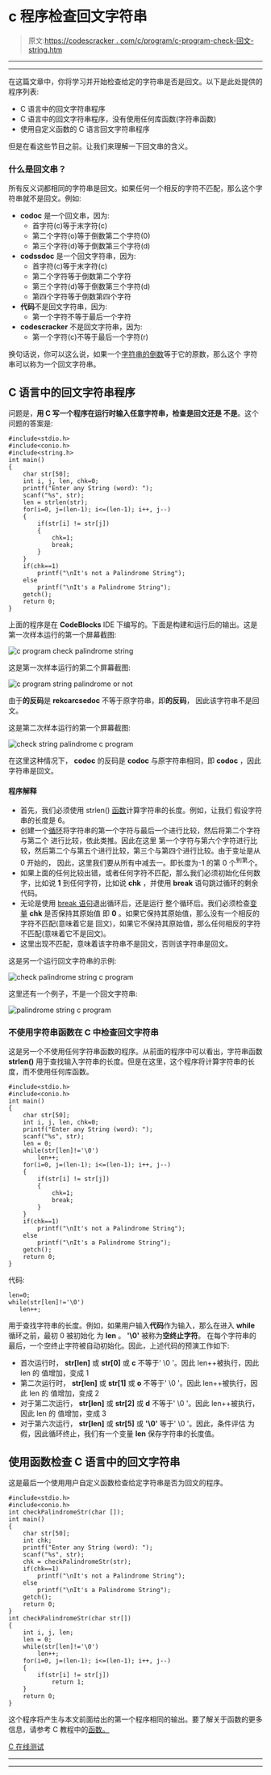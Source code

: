 # c 程序检查回文字符串

> 原文:[https://codescracker . com/c/program/c-program-check-回文-string.htm](https://codescracker.com/c/program/c-program-check-palindrome-string.htm)

* * *

* * *

在这篇文章中，你将学习并开始检查给定的字符串是否是回文。以下是此处提供的程序列表:

*   C 语言中的回文字符串程序
*   C 语言中的回文字符串程序，没有使用任何库函数(字符串函数)
*   使用自定义函数的 C 语言回文字符串程序

但是在看这些节目之前。让我们来理解一下回文串的含义。

### 什么是回文串？

所有反义词都相同的字符串是回文。如果任何一个相反的字符不匹配，那么这个字符串就不是回文。例如:

*   **codoc** 是一个回文串，因为:
    *   首字符(c)等于末字符(c)
    *   第二个字符(o)等于倒数第二个字符(0)
    *   第三个字符(d)等于倒数第三个字符(d)
*   **codssdoc** 是一个回文字符串，因为:
    *   首字符(c)等于末字符(c)
    *   第二个字符等于倒数第二个字符
    *   第三个字符(d)等于倒数第三个字符(d)
    *   第四个字符等于倒数第四个字符
*   **代码**不是回文字符串，因为:
    *   第一个字符不等于最后一个字符
*   **codescracker** 不是回文字符串，因为:
    *   第一个字符(c)不等于最后一个字符(r)

换句话说，你可以这么说，如果一个[字符串的倒数](/c/c-strings.htm)等于它的原数，那么这个 字符串可以称为一个回文字符串。

## C 语言中的回文字符串程序

问题是，**用 C 写一个程序在运行时输入任意字符串，检查是回文还是 不是**。这个问题的答案是:

```
#include<stdio.h>
#include<conio.h>
#include<string.h>
int main()
{
    char str[50];
    int i, j, len, chk=0;
    printf("Enter any String (word): ");
    scanf("%s", str);
    len = strlen(str);
    for(i=0, j=(len-1); i<=(len-1); i++, j--)
    {
        if(str[i] != str[j])
        {
            chk=1;
            break;
        }
    }
    if(chk==1)
        printf("\nIt's not a Palindrome String");
    else
        printf("\nIt's a Palindrome String");
    getch();
    return 0;
}
```

上面的程序是在 **CodeBlocks** IDE 下编写的。下面是构建和运行后的输出。这是第一次样本运行的第一个屏幕截图:

![c program check palindrome string](../Images/7a5b1c93cfd0ce1f1dd1186748fecb51.png)

这是第一次样本运行的第二个屏幕截图:

![c program string palindrome or not](../Images/06d6142e888ba13fdc4a7ad9cfe6666f.png)

由于**的反码**是 **rekcarcsedoc** 不等于原字符串，即**的反码**， 因此该字符串不是回文。

这是第二次样本运行的第一个屏幕截图:

![check string palindrome c program](../Images/f1390b490647fb01d90a8b7e3ec2eba2.png)

在这里这种情况下， **codoc** 的反码是 **codoc** 与原字符串相同，即 **codoc** ，因此 字符串是回文。

#### 程序解释

*   首先，我们必须使用 strlen() [函数](/c/c-functions.htm)计算字符串的长度。例如，让我们 假设字符串的长度是 6。
*   创建一个[循环](/c/c-loops.htm)将字符串的第一个字符与最后一个进行比较，然后将第二个字符与第二个 进行比较，依此类推。因此在这里 第一个字符与第六个字符进行比较，然后第二个与第五个进行比较，第三个与第四个进行比较。由于变址是从 0 开始的， 因此，这里我们要从所有中减去一。即长度为-1 的第 0 个<sup>到第</sup>个。
*   如果上面的任何比较出错，或者任何字符不匹配，那么我们必须初始化任何数字，比如说 **1** 到任何字符，比如说 **chk** ，并使用 **break** 语句跳过循环的剩余代码。
*   无论是使用 [break 语句](/c/c-break-statement.htm)退出循环后，还是运行 整个循环后。我们必须检查[变量](/c/c-variables.htm) **chk** 是否保持其原始值 即 **0** 。如果它保持其原始值，那么没有一个相反的字符不匹配(意味着它是 回文)，如果它不保持其原始值，那么任何相反的字符不匹配(意味着它不是回文)。
*   这里出现不匹配，意味着该字符串不是回文，否则该字符串是回文。

这是另一个运行回文字符串的示例:

![check palindrome string c program](../Images/76ee176230385134aeb956a269cc2049.png)

这里还有一个例子，不是一个回文字符串:

![palindrome string c program](../Images/02914d44472277c5aec79546736b2300.png)

### 不使用字符串函数在 C 中检查回文字符串

这是另一个不使用任何字符串函数的程序。从前面的程序中可以看出，字符串函数 **strlen()** 用于查找输入字符串的长度。但是在这里，这个程序将计算字符串的长度，而不使用任何库函数。

```
#include<stdio.h>
#include<conio.h>
int main()
{
    char str[50];
    int i, j, len, chk=0;
    printf("Enter any String (word): ");
    scanf("%s", str);
    len = 0;
    while(str[len]!='\0')
        len++;
    for(i=0, j=(len-1); i<=(len-1); i++, j--)
    {
        if(str[i] != str[j])
        {
            chk=1;
            break;
        }
    }
    if(chk==1)
        printf("\nIt's not a Palindrome String");
    else
        printf("\nIt's a Palindrome String");
    getch();
    return 0;
}
```

代码:

```
len=0;
while(str[len]!='\0')
   len++;
```

用于查找字符串的长度。例如，如果用户输入**代码**作为输入，那么在进入 **while** 循环之前，最初 0 被初始化 为 **len** 。 **'\0'** 被称为**空终止字符**。 在每个字符串的最后，一个空终止字符被自动初始化。因此，上述代码的预演工作如下:

*   首次运行时， **str[len]** 或 **str[0]** 或 **c** 不等于' \0 '。因此 len++被执行，因此 len 的 值增加，变成 1
*   第二次运行时， **str[len]** 或 **str[1]** 或 **o** 不等于' \0 '。因此 len++被执行，因此 len 的 值增加，变成 2
*   对于第二次运行， **str[len]** 或 **str[2]** 或 **d** 不等于' \0 '。因此 len++被执行，因此 len 的 值增加，变成 3
*   对于第六次运行， **str[len]** 或 **str[5]** 或 **'\0'** 等于' \0 '。因此，条件评估 为假，因此循环终止，我们有一个变量 **len** 保存字符串的长度值。

## 使用函数检查 C 语言中的回文字符串

这是最后一个使用用户自定义函数检查给定字符串是否为回文的程序。

```
#include<stdio.h>
#include<conio.h>
int checkPalindromeStr(char []);
int main()
{
    char str[50];
    int chk;
    printf("Enter any String (word): ");
    scanf("%s", str);
    chk = checkPalindromeStr(str);
    if(chk==1)
        printf("\nIt's not a Palindrome String");
    else
        printf("\nIt's a Palindrome String");
    getch();
    return 0;
}
int checkPalindromeStr(char str[])
{
    int i, j, len;
    len = 0;
    while(str[len]!='\0')
        len++;
    for(i=0, j=(len-1); i<=(len-1); i++, j--)
    {
        if(str[i] != str[j])
            return 1;
    }
    return 0;
}
```

这个程序将产生与本文前面给出的第一个程序相同的输出。要了解关于函数的更多信息，请参考 C 教程中的[函数。](/c/c-functions.htm)

[C 在线测试](/exam/showtest.php?subid=2)

* * *

* * *